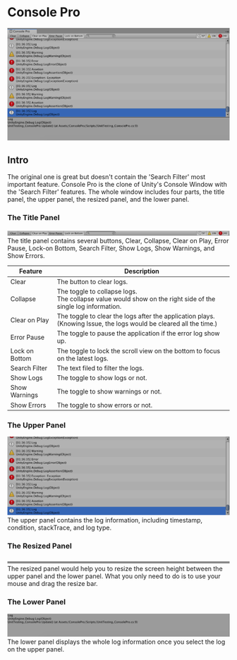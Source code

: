 # Console Pro
<img src="https://github.com/ted10401/ConsolePro/blob/master/GithubResources/consolepro-profile.png">


## Intro
The original one is great but doesn't contain the 'Search Filter' most important feature. Console Pro is the clone of Unity's Console Window with the 'Search Filter' features. The whole window includes four parts, the title panel, the upper panel, the resized panel, and the lower panel.


### The Title Panel
<img src="https://github.com/ted10401/ConsolePro/blob/master/GithubResources/consolepro-title.png">
The title panel contains several buttons, Clear, Collapse, Clear on Play, Error Pause, Lock-on Bottom, Search Filter, Show Logs,  Show Warnings, and Show Errors.

|Feature|Description|
|-------|-----------|
|Clear|The button to clear logs.|
|Collapse|The toggle to collapse logs.<br/>The collapse value would show on the right side of the single log information.|
|Clear on Play|The toggle to clear the logs after the application plays.<br/>(Knowing Issue, the logs would be cleared all the time.)|
|Error Pause|The toggle to pause the application if the error log show up.|
|Lock on Bottom|The toggle to lock the scroll view on the bottom to focus on the latest logs.|
|Search Filter|The text filed to filter the logs.|
|Show Logs| The toggle to show logs or not.|
|Show Warnings| The toggle to show warnings or not.|
|Show Errors| The toggle to show errors or not.|


### The Upper Panel
<img src="https://github.com/ted10401/ConsolePro/blob/master/GithubResources/consolepro-upper.png">
The upper panel contains the log information, including timestamp, condition, stackTrace, and log type.


### The Resized Panel
<img src="https://github.com/ted10401/ConsolePro/blob/master/GithubResources/consolepro-resize.png">
The resized panel would help you to resize the screen height between the upper panel and the lower panel.
What you only need to do is to use your mouse and drag the resize bar.


### The Lower Panel
<img src="https://github.com/ted10401/ConsolePro/blob/master/GithubResources/consolepro-lower.png">
The lower panel displays the whole log information once you select the log on the upper panel.
